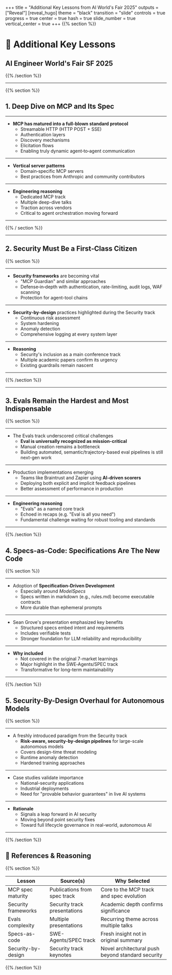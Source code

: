 +++
title = "Additional Key Lessons from AI World's Fair 2025"
outputs = ["Reveal"]
[reveal_hugo]
theme = "black"
transition = "slide"
controls = true
progress = true
center = true
hash = true
slide_number = true
vertical_center = true
+++
{{% section %}}

# 🎯 Additional Key Lessons 
## AI Engineer World's Fair SF 2025

{{% /section %}}

___

{{% section %}}

## 1. Deep Dive on MCP and Its Spec

___


- **MCP has matured into a full-blown standard protocol**
  - Streamable HTTP (HTTP POST + SSE)
  - Authentication layers
  - Discovery mechanisms
  - Elicitation flows
  - Enabling truly dynamic agent‑to‑agent communication

___


- **Vertical server patterns**
  - Domain‑specific MCP servers
  - Best practices from Anthropic and community contributors

___


- **Engineering reasoning**
  - Dedicated MCP track
  - Multiple deep-dive talks
  - Traction across vendors
  - Critical to agent orchestration moving forward

___

{{% / section %}}

___

## 2. Security Must Be a First‑Class Citizen

{{% section %}}
___

- **Security frameworks** are becoming vital
  - "MCP Guardian" and similar approaches
  - Defense‑in‑depth with authentication, rate-limiting, audit logs, WAF scanning
  - Protection for agent-tool chains

___

- **Security‑by‑design** practices highlighted during the Security track
  - Continuous risk assessment
  - System hardening
  - Anomaly detection
  - Comprehensive logging at every system layer

___

- **Reasoning**
  - Security's inclusion as a main conference track
  - Multiple academic papers confirm its urgency
  - Existing guardrails remain nascent

___


{{% /section %}}

___

## 3. Evals Remain the Hardest and Most Indispensable

{{% section %}}
___

- The Evals track underscored critical challenges
  - **Eval is universally recognized as mission-critical**
  - Manual creation remains a bottleneck
  - Building automated, semantic/trajectory-based eval pipelines is still next-gen work

___

- Production implementations emerging
  - Teams like Braintrust and Zapier using **AI-driven scorers**
  - Deploying both explicit and implicit feedback pipelines
  - Better assessment of performance in production

___

- **Engineering reasoning**
  - "Evals" as a named core track
  - Echoed in recaps (e.g. "Eval is all you need")
  - Fundamental challenge waiting for robust tooling and standards

___

{{% /section %}}

## 4. Specs-as-Code: Specifications Are The New Code

{{% section %}}

___

- Adoption of **Specification‑Driven Development**
  - Especially around *ModelSpecs*
  - Specs written in markdown (e.g., rules.md) become executable contracts
  - More durable than ephemeral prompts

___

- Sean Grove's presentation emphasized key benefits
  - Structured specs embed intent and requirements
  - Includes verifiable tests
  - Stronger foundation for LLM reliability and reproducibility

___

- **Why included**
  - Not covered in the original 7-market learnings
  - Major highlight in the SWE‑Agents/SPEC track
  - Transformative for long-term maintainability

___

{{% /section %}}

## 5. Security-By-Design Overhaul for Autonomous Models

{{% section %}}

___

- A freshly introduced paradigm from the Security track
  - **Risk‑aware, security‑by‑design pipelines** for large-scale autonomous models
  - Covers design-time threat modeling
  - Runtime anomaly detection
  - Hardened training approaches

___

- Case studies validate importance
  - National-security applications
  - Industrial deployments
  - Need for "provable behavior guarantees" in live AI systems

___

- **Rationale**
  - Signals a leap forward in AI security
  - Moving beyond point security fixes
  - Toward full lifecycle governance in real-world, autonomous AI

___

{{% /section %}}

## 📌 References & Reasoning

{{% section %}}

|       Lesson       |           Source(s)          |                Why Selected               |
|--------------------|------------------------------|-------------------------------------------|
| MCP spec maturity  | Publications from spec track | Core to the MCP track and spec evolution  |
| Security frameworks| Security track presentations | Academic depth confirms significance      |
| Evals complexity   | Multiple presentations       | Recurring theme across multiple talks     |
| Specs-as-code      | SWE-Agents/SPEC track       | Fresh insight not in original summary     |
| Security-by-design | Security track keynotes      | Novel architectural push beyond standard security |

{{% /section %}}